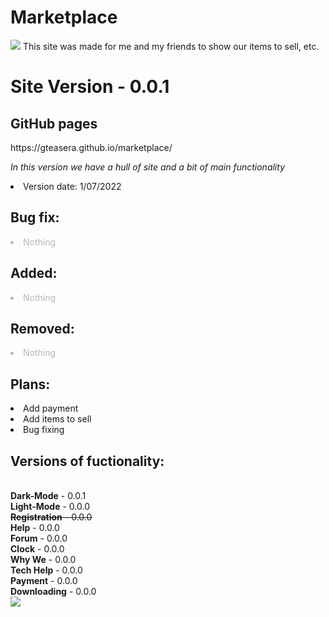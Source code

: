 # Marketplace

<img src="https://user-images.githubusercontent.com/87891550/176793226-4f6d74ae-4ec0-43a5-bdb3-b51202025845.png">
This site was made for me and my friends to show our items to sell, etc.
<h1><b>Site Version</b> - 0.0.1</h1>

<h2>GitHub pages</h2>
https://gteasera.github.io/marketplace/

<p><i> In this version we have a hull of site and a bit of main functionality</i></p>
  <li> Version date: 1/07/2022 </li>
  
<h2><b> Bug fix: </b></h2>
  <li style="text-align: left; opacity: 0.3;"> Nothing </li>
<h2><b> Added: </b></h2>
  <li style="text-align: left; opacity: 0.3;"> Nothing </li>
<h2><b> Removed: </b></h2>
  <li style="text-align: left; opacity: 0.3;"> Nothing </li>
<h2><b> Plans: </b></h2>
  <li> Add payment</li>
  <li> Add items to sell</li>
  <li> Bug fixing</li>

  
<h2><b> Versions of fuctionality: </b></h2>
<br><b>Dark-Mode</b> - 0.0.1 <br>
<b>Light-Mode</b> - 0.0.0 <br>
<s><b>Registration</b> - 0.0.0</s> <br>
<b>Help</b> - 0.0.0 <br>
<b>Forum</b> - 0.0.0 <br>
<b>Clock</b> - 0.0.0 <br>
<b>Why We</b> - 0.0.0 <br>
<b>Tech Help</b> - 0.0.0 <br>
<b>Payment</b> - 0.0.0 <br>
<b>Downloading</b> - 0.0.0 <br>

<img src="https://img.freepik.com/free-vector/mountains-cleft-view-from-bottom-night-scenery-landscape-with-high-rocks-full-moon-with-stars-glowing-peaks_107791-5585.jpg?w=1800&t=st=1656630560~exp=1656631160~hmac=c117a37a5d5dcb6f4cb0f04055b8beb8ab4d23e14d5308d89f3c0ee610de02e2">
